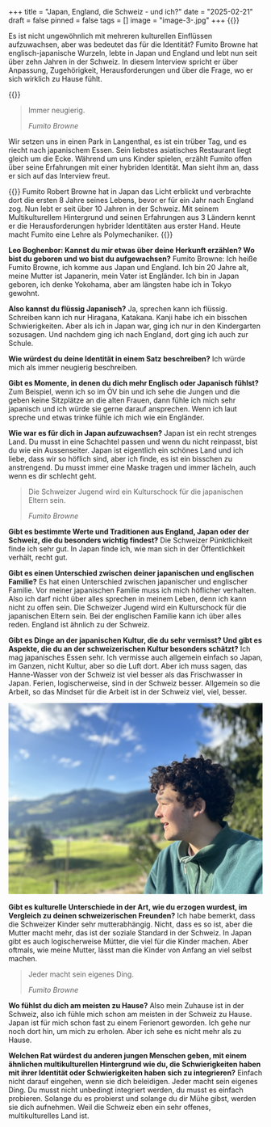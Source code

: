 +++
title = "Japan, England, die Schweiz - und ich?"
date = "2025-02-21"
draft = false
pinned = false
tags = []
image = "image-3-.jpg"
+++
{{<lead>}}

Es ist nicht ungewöhnlich mit mehreren kulturellen Einflüssen aufzuwachsen, aber was bedeutet das für die Identität? Fumito Browne hat englisch-japanische Wurzeln, lebte in Japan und England und lebt nun seit über zehn Jahren in der Schweiz. In diesem Interview spricht er über Anpassung, Zugehörigkeit, Herausforderungen und über die Frage, wo er sich wirklich zu Hause fühlt.

{{</lead>}}

> Immer neugierig.
>
> *Fumito Browne*

Wir setzen uns in einen Park in Langenthal, es ist ein trüber Tag, und es riecht nach japanischem Essen. Sein liebstes asiatisches Restaurant liegt gleich um die Ecke. Während um uns Kinder spielen, erzählt Fumito offen über seine Erfahrungen mit einer hybriden Identität. Man sieht ihm an, dass er sich auf das Interview freut.

{{<box>}}
Fumito Robert Browne hat in Japan das Licht erblickt und verbrachte dort die ersten 8 Jahre seines Lebens, bevor er für ein Jahr nach England zog. Nun lebt er seit über 10 Jahren in der Schweiz. Mit seinem Multikulturellem Hintergrund und seinen Erfahrungen aus 3 Ländern kennt er die Herausforderungen hybrider Identitäten aus erster Hand. Heute macht Fumito eine Lehre als Polymechaniker.
{{</box>}}

**Leo Boghenbor: Kannst du mir etwas über deine Herkunft erzählen? Wo bist du geboren und wo bist du aufgewachsen?**
Fumito Browne: Ich heiße Fumito Browne, ich komme aus Japan und England. Ich bin 20 Jahre alt, meine Mutter ist Japanerin, mein Vater ist Engländer. Ich bin in Japan geboren, ich denke Yokohama, aber am längsten habe ich in Tokyo gewohnt.

**Also kannst du flüssig Japanisch?**
Ja, sprechen kann ich flüssig. Schreiben kann ich nur Hiragana, Katakana. Kanji habe ich ein bisschen Schwierigkeiten. Aber als ich in Japan war, ging ich nur in den Kindergarten sozusagen. Und nachdem ging ich nach England, dort ging ich auch zur Schule.

**Wie würdest du deine Identität in einem Satz beschreiben?**
Ich würde mich als immer neugierig beschreiben.

**Gibt es Momente, in denen du dich mehr Englisch oder Japanisch fühlst?**
Zum Beispiel, wenn ich so im ÖV bin und ich sehe die Jungen und die geben keine Sitzplätze an die alten Frauen, dann fühle ich mich sehr japanisch und ich würde sie gerne darauf ansprechen. Wenn ich laut spreche und etwas trinke fühle ich mich wie ein Engländer.

**Wie war es für dich in Japan aufzuwachsen?**
Japan ist ein recht strenges Land. Du musst in eine Schachtel passen und wenn du nicht reinpasst, bist du wie ein Aussenseiter. Japan ist eigentlich ein schönes Land und ich liebe, dass wir so höflich sind, aber ich finde, es ist ein bisschen zu anstrengend. Du musst immer eine Maske tragen und immer lächeln, auch wenn es dir schlecht geht.

> Die Schweizer Jugend wird ein Kulturschock für die japanischen Eltern sein.
>
> *Fumito Browne*

**Gibt es bestimmte Werte und Traditionen aus England, Japan oder der Schweiz, die du besonders wichtig findest?**
Die Schweizer Pünktlichkeit finde ich sehr gut. In Japan finde ich, wie man sich in der Öffentlichkeit verhält, recht gut.

**Gibt es einen Unterschied zwischen deiner japanischen und englischen Familie?**
Es hat einen Unterschied zwischen japanischer und englischer Familie. Vor meiner japanischen Familie muss ich mich höflicher verhalten. Also ich darf nicht über alles sprechen in meinem Leben, denn ich kann nicht zu offen sein. Die Schweizer Jugend wird ein Kulturschock für die japanischen Eltern sein. Bei der englischen Familie kann ich über alles reden. England ist ähnlich zu der Schweiz.

**Gibt es Dinge an der japanischen Kultur, die du sehr vermisst? Und gibt es Aspekte, die du an der schweizerischen Kultur besonders schätzt?**
Ich mag japanisches Essen sehr. Ich vermisse auch allgemein einfach so Japan, im Ganzen, nicht Kultur, aber so die Luft dort. Aber ich muss sagen, das Hanne-Wasser von der Schweiz ist viel besser als das Frischwasser in Japan. Ferien, logischerweise, sind in der Schweiz besser. Allgemein so die Arbeit, so das Mindset für die Arbeit ist in der Schweiz viel, viel, besser.

![Fumito Browne auf einer Bank in den Voralpen (Eriz, BE)](image-3-.jpg)

**Gibt es kulturelle Unterschiede in der Art, wie du erzogen wurdest, im Vergleich zu deinen schweizerischen Freunden?**
Ich habe bemerkt, dass die Schweizer Kinder sehr mutterabhängig. Nicht, dass es so ist, aber die Mutter macht mehr, das ist der soziale Standard in der Schweiz. In Japan gibt es auch logischerweise Mütter, die viel für die Kinder machen. Aber oftmals, wie meine Mutter, lässt man die Kinder von Anfang an viel selbst machen.

> Jeder macht sein eigenes Ding.
>
> *Fumito Browne*

**Wo fühlst du dich am meisten zu Hause?**
Also mein Zuhause ist in der Schweiz, also ich fühle mich schon am meisten in der Schweiz zu Hause. Japan ist für mich schon fast zu einem Ferienort geworden. Ich gehe nur noch dort hin, um mich zu erholen. Aber ich sehe es nicht mehr als zu Hause.

**Welchen Rat würdest du anderen jungen Menschen geben, mit einem ähnlichen multikulturellen Hintergrund wie du, die Schwierigkeiten haben mit ihrer Identität oder Schwierigkeiten haben sich zu integrieren?**
Einfach nicht darauf eingehen, wenn sie dich beleidigen. Jeder macht sein eigenes Ding. Du musst nicht unbedingt integriert werden, du musst es einfach probieren. Solange du es probierst und solange du dir Mühe gibst, werden sie dich aufnehmen. Weil die Schweiz eben ein sehr offenes, multikulturelles Land ist.